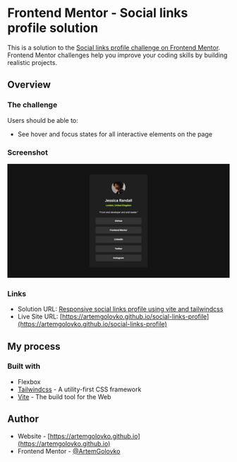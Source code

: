 # Frontend Mentor - Social links profile solution

This is a solution to the [Social links profile challenge on Frontend Mentor](https://www.frontendmentor.io/challenges/social-links-profile-UG32l9m6dQ). Frontend Mentor challenges help you improve your coding skills by building realistic projects.

## Overview

### The challenge

Users should be able to:

- See hover and focus states for all interactive elements on the page

### Screenshot

![](./screenshot.jpeg)

### Links

- Solution URL: [Responsive social links profile using vite and tailwindcss](https://www.frontendmentor.io/solutions/responsive-social-links-profile-using-vite-and-tailwindcss-nelgTej_Sb)
- Live Site URL: [https://artemgolovko.github.io/social-links-profile](https://artemgolovko.github.io/social-links-profile)

## My process

### Built with

- Flexbox
- [Tailwindcss](https://tailwindcss.com/) - A utility-first CSS framework
- [Vite](https://vite.dev/) - The build tool for the Web

## Author

- Website - [https://artemgolovko.github.io](https://artemgolovko.github.io)
- Frontend Mentor - [@ArtemGolovko](https://www.frontendmentor.io/profile/ArtemGolovko)
